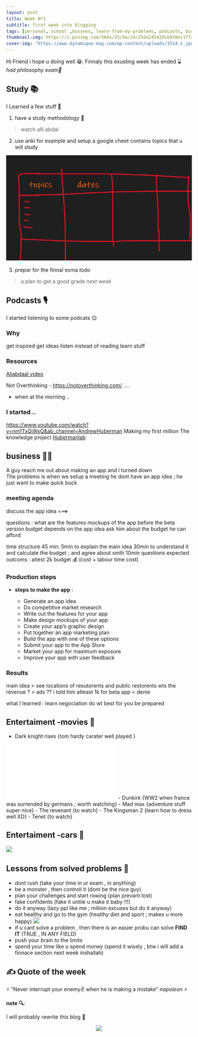 ```yaml
---
layout: post
title: Week N*1
subtitle: first week into blogging
tags: [personal, school ,bussnes, learn-from-my-problems, podcasts, business]
thumbnail-img: https://i.pinimg.com/564x/25/da/24/25da245420cb958ec17f4230db429f23.jpg
cover-img: "https://www.dynamique-mag.com/wp-content/uploads/1514-1.jpg"
---
```


Hi Friend i hope u doing well 😁, Finnaly this exusting week has ended ⌛ *had philosophy exam🥱*

## Study 📚
I Learned a few stuff 🔧

1. have a study methodology 🧪

> watch alli abdal  

2. use anki for example and setup a google cheet contains topics that u will study 

![](../assets/img/2022-02-05-week-1md/2022-02-05-week-1md0.png)

3. prepar for the finnal exma *todo*

> a plan to get a good grade *next week*

## Podcasts 🎙️
I started listening to some podcats 😉 

### Why 
get inspired 
get ideas 
listen instead of reading 
learn stuff 

### Resources
[Aliabdaal video](https://www.youtube.com/watch?v=6x1i0K4Eg1g&ab_channel=AliAbdaal)

Not Overthinking - https://notoverthinking.com/
....

+ when 
at the morning ..

### I started ..

https://www.youtube.com/watch?v=nm1TxQj9IsQ&ab_channel=AndrewHuberman
Making my first million	
The knowledge project
[Hubermanlab](https://hubermanlab.com/category/podcast-episodes/)




 
## business 👨‍💼
A guy reach me out about making an app and i turned down  
The problems is when we setup a meeting he dont have an app idea ; he just want to make quick buck 

### meeting agenda
discuss the app idea ===> 

questions : 
	what are the features 
	mockups of the app before the beta version 
	budget depends on the app idea
	ask him about the budget he can afford
 
time structure 45 min: 
	5min to explain the main idea
	30min to understand it and calculate the budget ; and agree about smth
	10min questions 
expected outcoms : 
	atlest 2k budget 💰 (cost + labour time cost)

### Production steps
+ **steps to make the app** :  

	+ Generate an app idea
	+ Do competitive market research
	+ Write out the features for your app
	+ Make design mockups of your app
	+ Create your app’s graphic design
	+ Put together an app marketing plan
	+ Build the app with one of these options
	+ Submit your app to the App Store
	+ Market your app for maximum exposure
	+ Improve your app with user feedback

### Results
main idea > see locations of resutorents and public restorents 
wts the revenue ? > ads ??
i told him atleast 1k for beta app < denie 

what I learned : 
	learn negociation 
	do wt best for you 
	be prepared 

## Entertaiment -movies 🎥

- Dark knight rises {tom hardy carater well played }
<iframe src="../assets/img/2022-02-05-week-1md/1.mp4" frameborder="0" allowfullscreen></iframe>
- Dunkirk {WW2 when france was surrended by germans ; worth watching}
- Mad max {adventure stuff super nice}
- The revenant {to watch}
- The Kingsman 2 {learn how to dress well XD}
- Tenet {to watch}

## Entertaiment -cars 🚗

![](https://pbs.twimg.com/media/FK2UGTRXEAEiddL?format=jpg&name=large)


## Lessons from solved problems 👏
- dont rush (take your time in ur exam , in anything)
- be a monster , then controll it (dont be the nice guy)
- plan your challenges and start rowing (plan prevant lost)
- fake confidents (fake it untile u make it baby !!!) 
- do it anyway (lazy ppl like me ; million excuses but do it anyway)
- eat healthy and go to the gym (healthy diet and sport ; makes u more happy)
![](https://pbs.twimg.com/media/FK2_gJGXEAADwl-?format=jpg)
- if u cant solve a problem , then there is an easier probu can solve **FIND IT** (TRUE , IN ANY FIELD)
- push your brain to the limits 
- spend your time like u spend money (spend it wisely , btw i will add a finnace section next week inshallah)


## ✍️ Quote of the week 

⚡ "Never interrupt your enemy✌ when he is making a mistake" *napoleon* ⚡

**note 🔍**: 

I will probably rewrite this blog 📜

<p align="center">
    <img src="https://media.giphy.com/media/b9xHiqWTD9XOhSELs1/giphy.gif">
</p>

